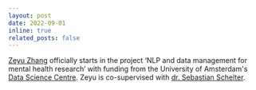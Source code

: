 ```yaml
---
layout: post
date: 2022-09-01
inline: true
related_posts: false
---
```


[Zeyu Zhang](https://jantory.github.io/) officially starts in the project ‘NLP and data management for mental health research’ with funding from the University of Amsterdam's [Data Science Centre](https://dsc.uva.nl/). Zeyu is co-supervised with [dr. Sebastian Schelter](https://ssc.io/).
